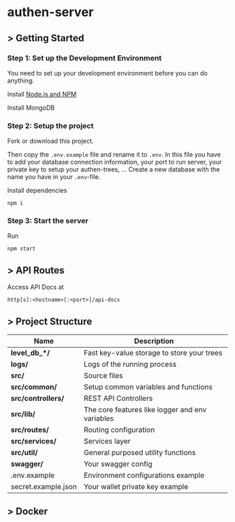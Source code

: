 # authen-server

## > Getting Started

### Step 1: Set up the Development Environment

You need to set up your development environment before you can do anything.

Install [Node.js and NPM](https://nodejs.org/en/download/)

Install MongoDB

### Step 2: Setup the project

Fork or download this project.

Then copy the `.env.example` file and rename it to `.env`. In this file you have to add your database connection information, your port to run server, your private key to setup your authen-trees, ...
Create a new database with the name you have in your `.env`-file.


Install dependencies
```
npm i
```

### Step 3: Start the server

Run
```
npm start
```

## > API Routes

Access API Docs at
```
http[s]:<hostname>[:<port>]/api-docs
```

## > Project Structure

| Name                              | Description |
| --------------------------------- | ----------- |
| **level_db_*/**                   | Fast key-value storage to store your trees |
| **logs/**                         | Logs of the running process  |
| **src/**                          | Source files |
| **src/common/**                   | Setup common variables and functions |
| **src/controllers/**              | REST API Controllers |
| **src/lib/**                      | The core features like logger and env variables |
| **src/routes/**                   | Routing configuration |
| **src/services/**                 | Services layer |
| **src/util/**                     | General purposed utility functions |
| **swagger/**                      | Your swagger config |
| .env.example                      | Environment configurations example |
| secret.example.json               | Your wallet private key example |

## > Docker
